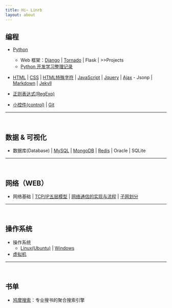 ```yaml
---
title: Hi~ Linrb
layout: about
---
```


## 编程

- [Python]({{site.baseurl}}/2017/08/09/Python)
    - Web 框架：[Django]({{site.baseurl}}/2017/08/09/Django) | 
      [Tornado]() | 
      Flask | 
      \>>Projects
    - [Python 开发学习整理记录]({{site.baseurl}}/2017/08/09/Python_Full_Stack)
- [HTML]({{site.baseurl}}/2017/09/15/HTML) | 
  [CSS]() | 
  [HTML特殊字符]() |
  [JavaScript]({{site.baseurl}}/2017/09/17/JavaScript) | 
  [Jquery]() |
  [Ajax]({{site.baseurl}}/2017/08/09/Ajax) - Jsonp | 
  [Markdown](https://blog.csdn.net/qcx321/article/details/53780672) | 
  [Jekyll]({{site.baseurl}}/2017/08/09/Jekyll)
  
- [正则表达式(RegExp)]({{site.baseurl}}/2017/08/13/re)
- [小控件(control)]() | 
  [Git]()

***

<br>

## 数据 & 可视化

- 数据库(Database) |
  [MySQL]({{site.baseurl}}/2017/09/16/Mysql) |
  [MongoDB]() |
  [Redis]({{site.baseurl}}/2017/08/15/redis) |
  Oracle |
  SQLite

***

<br>

## 网络（WEB）

- 网络基础 |
  [TCP/IP五层模型]({{site.baseurl}}/2017/06/30/network-protocol-basics) |
  [网络通信的实现与流程]({{site.baseurl}}/2017/07/05/network-communications-achieve-and-process) |
  [子网划分]({{site.baseurl}}/2017/07/10/subnet-partition.md)

***

<br>

## 操作系统

- 操作系统
    - [Linux(Ubuntu)]({{site.baseurl}}/2017/08/16/Linux) |
      [Windows]()
- [虚拟机]()

***

<br>

## 书单

- [鸠摩搜索](https://www.jiumodiary.com/)：专业搜书的聚合搜索引擎